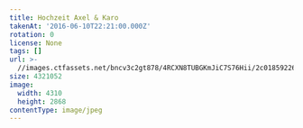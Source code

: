 ```yaml
---
title: Hochzeit Axel & Karo
takenAt: '2016-06-10T22:21:00.000Z'
rotation: 0
license: None
tags: []
url: >-
  //images.ctfassets.net/bncv3c2gt878/4RCXN8TUBGKmJiC7S76Hii/2c0185922655db27003cb07d0e7b4a4d/hochzeit-axel--karo_28178507905_o
size: 4321052
image:
  width: 4310
  height: 2868
contentType: image/jpeg
---
```


